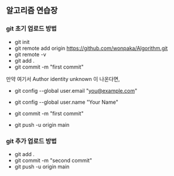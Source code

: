 ## 알고리즘 연습장

### git 초기 업로드 방법

- git init 
- git remote add origin https://github.com/wonpaka/Algorithm.git
- git remote -v
- git add .
- git commit -m "first commit"

만약 여기서 Author identity unknown 이 나온다면,

- git config --global user.email "you@example.com"
- git config --global user.name "Your Name"

- git commit -m "first commit"
- git push -u origin main

### git 추가 업로드 방법

- git add .
- git commit -m "second commit"
- git push -u origin main